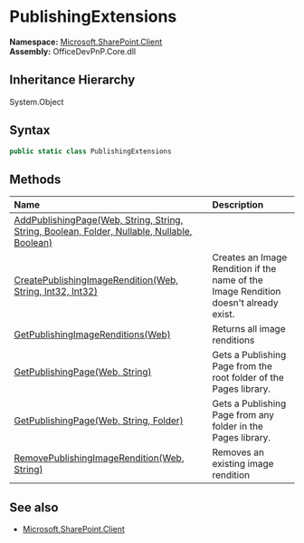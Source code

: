 # PublishingExtensions
  

**Namespace:** [Microsoft.SharePoint.Client](Microsoft.SharePoint.Client.md)  
**Assembly:** OfficeDevPnP.Core.dll  
## Inheritance Hierarchy
System.Object  


## Syntax
```C#
public static class PublishingExtensions
```
## Methods
|**Name**|**Description**|
|:-----|:-----|
| [AddPublishingPage(Web, String, String, String, Boolean, Folder, Nullable<DateTime>, Nullable<DateTime>, Boolean)](Microsoft.SharePoint.Client.PublishingExtensions.d5677dfa.md) | 
| [CreatePublishingImageRendition(Web, String, Int32, Int32)](Microsoft.SharePoint.Client.PublishingExtensions.9c5908ab.md) | Creates an Image Rendition if the name of the Image Rendition doesn't already exist.
| [GetPublishingImageRenditions(Web)](Microsoft.SharePoint.Client.PublishingExtensions.a74cda31.md) | Returns all image renditions
| [GetPublishingPage(Web, String)](Microsoft.SharePoint.Client.PublishingExtensions.369ba74.md) | Gets a Publishing Page from the root folder of the Pages library.
| [GetPublishingPage(Web, String, Folder)](Microsoft.SharePoint.Client.PublishingExtensions.b3f6e3da.md) | Gets a Publishing Page from any folder in the Pages library.
| [RemovePublishingImageRendition(Web, String)](Microsoft.SharePoint.Client.PublishingExtensions.178a9a4.md) | Removes an existing image rendition
## See also
- [Microsoft.SharePoint.Client](Microsoft.SharePoint.Client.md)
